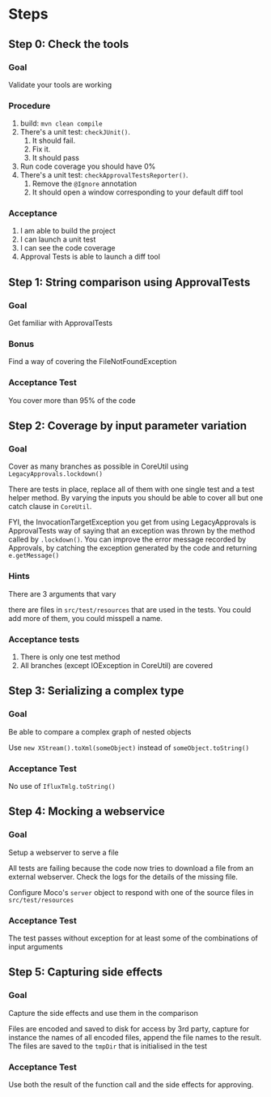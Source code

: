 # Steps

## Step 0: Check the tools

### Goal

Validate your tools are working

### Procedure

1. build: `mvn clean compile`
2. There's a unit test: `checkJUnit()`.
    1. It should fail.
    2. Fix it.
    3. It should pass
3. Run code coverage you should have 0%
4. There's a unit test: `checkApprovalTestsReporter()`.
    1. Remove the `@Ignore` annotation
    2. It should open a window corresponding to your default diff tool

### Acceptance

1. I am able to build the project
2. I can launch a unit test
3. I can see the code coverage
4. Approval Tests is able to launch a diff tool

## Step 1: String comparison using ApprovalTests

### Goal

Get familiar with ApprovalTests

### Bonus

Find a way of covering the FileNotFoundException

### Acceptance Test

You cover more than 95% of the code

## Step 2: Coverage by input parameter variation

### Goal

Cover as many branches as possible in CoreUtil using `LegacyApprovals.lockdown()`

There are tests in place, replace all of them with one single test and a test helper method. By varying the inputs you
should be able to cover all but one catch clause in `CoreUtil`.

FYI, the InvocationTargetException you get from using LegacyApprovals is ApprovalTests way of saying that an exception
was thrown by the method called by `.lockdown()`. You can improve the error message recorded by Approvals, by catching
the
exception generated by the code and returning `e.getMessage()`

### Hints

There are 3 arguments that vary

there are files in `src/test/resources` that are used in the tests. You could add more of them, you could misspell a
name.

### Acceptance tests

1. There is only one test method
2. All branches (except IOException in CoreUtil) are covered

## Step 3: Serializing a complex type

### Goal

Be able to compare a complex graph of nested objects

Use `new XStream().toXml(someObject)` instead of `someObject.toString()`

### Acceptance Test

No use of `IfluxTmlg.toString()`

## Step 4: Mocking a webservice

### Goal

Setup a webserver to serve a file

All tests are failing because the code now tries to download a file from an external webserver. Check the logs for the
details of the missing file.

Configure Moco's `server` object to respond with one of the source files in `src/test/resources`

### Acceptance Test

The test passes without exception for at least some of the combinations of input arguments

## Step 5: Capturing side effects

### Goal

Capture the side effects and use them in the comparison

Files are encoded and saved to disk for access by 3rd party, capture for instance the names of all encoded files, append
the file names to the result. The files are saved to the `tmpDir` that is initialised in the test

### Acceptance Test

Use both the result of the function call and the side effects for approving.